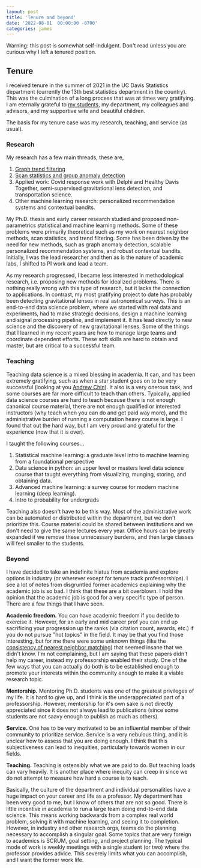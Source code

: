 ```yaml
---
layout: post
title: 'Tenure and beyond'
date: '2022-08-01  00:00:00 -0700'
categories: james
---
```


Warning: this post is somewhat self-indulgent.  Don't read unless you are curious why I left a tenured position.

## Tenure

I received tenure in the summer of 2021 in the UC Davis Statistics department (currently the 13th best statistics department in the country).  This was the culmination of a long process that was at times very gratifying.  I am eternally grateful to [my students](/group/), my department, my colleagues and advisors, and my supportive wife and beautiful children.

The basis for my tenure case was my research, teaching, and service (as usual).

### Research

My research has a few main threads, these are,
1. [Graph trend filtering](/theory/2020/06/02/trend-filtering.html)
2. [Scan statistics and group anomaly detection]()
3. Applied work: Covid response work with Delphi and Healthy Davis Together, semi-supervised gravitational lens detection, and transportation science.
4. Other machine learning research: personalized recommendation systems and contextual bandits.

My Ph.D. thesis and early career research studied and proposed non-parametrics statistical and machine learning methods.  Some of these problems were primarily theoretical such as my work on nearest neighbor methods, scan statistics, and trend filtering.  Some has been driven by the need for new methods, such as graph anomaly detection, scalable personalized recommendation systems, and robust contextual bandits.  Initially, I was the lead researcher and then as is the nature of academic labs, I shifted to PI work and lead a team.

As my research progressed, I became less interested in methodological research, i.e. proposing new methods for idealized problems.  There is nothing really wrong with this type of research, but it lacks the connection to applications.  In contrast, my most gratifying project to date has probably been detecting gravitational lenses in real astronomical surveys.  This is an end-to-end data science problem, where we started with real data and experiments, had to make strategic decisions, design a machine learning and signal processing pipeline, and implement it.  It has lead directly to new science and the discovery of new gravitational lenses.  Some of the things that I learned in my recent years are how to manage large teams and coordinate dependent efforts.  These soft skills are hard to obtain and master, but are critical to a successful team.

### Teaching

Teaching data science is a mixed blessing in academia.  It can, and has been extremely gratifying, such as when a star student goes on to be very successful (looking at you [Andrew Chin](https://www.linkedin.com/in/andrewchin1/)).  It also is a very onerous task, and some courses are far more difficult to teach than others.  Typically, applied data science courses are hard to teach because there is not enough canonical course material, there are not enough qualified or interested instructors (why teach when you can do and get paid way more), and the administrative burden of running a computation heavy course is large.  I found that out the hard way, but I am very proud and grateful for the experience (now that it is over).

I taught the following courses...
1. Statistical machine learning: a graduate level intro to machine learning from a foundational perspective
2. Data science in python: an upper level or masters level data science course that taught everything from visualizing, munging, storing, and obtaining data.
3. Advanced machine learning: a survey course for modern machine learning (deep learning).
4. Intro to probability for undergrads

Teaching also doesn't have to be this way.  Most of the administrative work can be automated or distributed within the department, but we don't prioritize this.  Course material could be shared between institutions and we don't need to give the same lectures every year.  Office hours can be greatly expanded if we remove these unnecessary burdens, and then large classes will feel smaller to the students.

### Beyond

I have decided to take an indefinite hiatus from academia and explore options in industry (or wherever except for tenure track professorships).  I see a lot of notes from disgruntled former academics explaining why the academic job is so bad.  I think that these are a bit overblown.  I hold the opinion that the academic job is good for a very specific type of person.  There are a few things that I have seen.

**Academic freedom.**  You can have academic freedom if you decide to exercise it.  However, for an early and mid career prof you can end up sacrificing your progression up the ranks (via citation count, awards, etc.) if you do not pursue "hot topics" in the field.  It may be that you find those interesting, but for me there were some unknown things (like the [consistency of nearest neighbor matching](https://arxiv-export1.library.cornell.edu/abs/1902.02408)) that seemed insane that we didn't know.  I'm not complaining, but I am saying that these papers didn't help my career, instead my professorship enabled their study.  One of the few ways that you can actually do both is to be established enough to promote your interests within the community enough to make it a viable research topic.

**Mentorship.** Mentoring Ph.D. students was one of the greatest privileges of my life.  It is hard to give up, and I think is the underappreciated part of a professorship.  However, mentorship for it's own sake is not directly appreciated since it does not always lead to publications (since some students are not saavy enough to publish as much as others).

**Service.** One has to be very motivated to be an influential member of their community to prioritize service.  Service is a very nebulous thing, and it is unclear how to assess that you are doing enough.  I think that this subjectiveness can lead to inequities, particularly towards women in our fields.

**Teaching.**  Teaching is ostensibly what we are paid to do.  But teaching loads can vary heavily.  It is another place where inequity can creep in since we do not attempt to measure how hard a course is to teach.

Basically, the culture of the department and individual personalities have a huge impact on your career and life as a professor.  My department has been very good to me, but I know of others that are not so good.
There is little incentive in academia to run a large team doing end-to-end data science.  This means working backwards from a complex real world problem, solving it with machine learning, and seeing it to completion.  However, in industry and other research orgs, teams do the planning necessary to accomplish a singular goal.  Some topics that are very foreign to academics is SCRUM, goal setting, and project planning.  The typical mode of work is weekly meetings with a single student (or two) where the professor provides advice.  This severely limits what you can accomplish, and I want the former work life.



